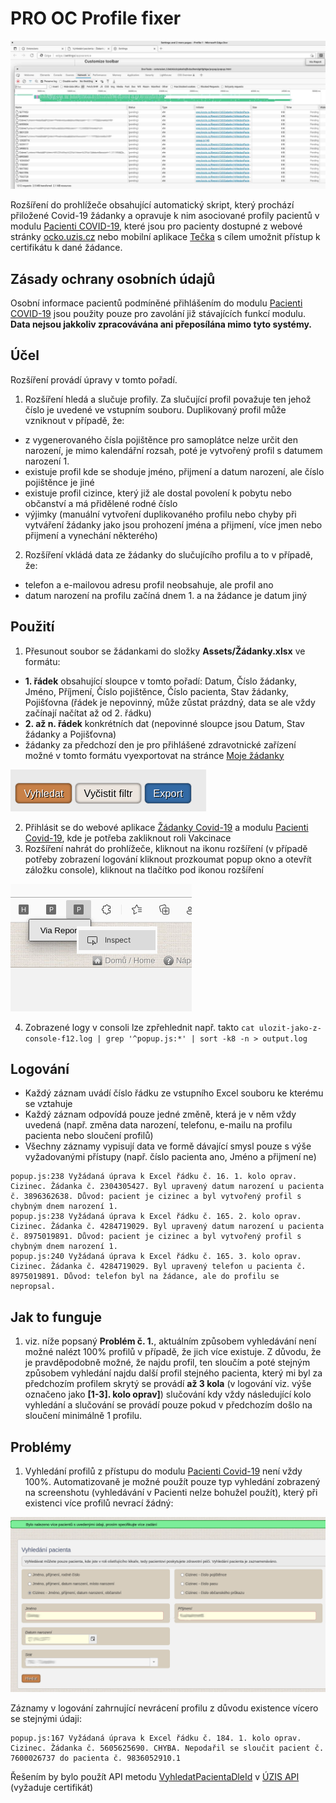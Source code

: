 # PRO OC Profile fixer

![Preview](preview/nahled.jpg)

Rozšíření do prohlížeče obsahující automatický skript, který prochází přiložené Covid-19 žádanky a opravuje k nim asociované profily pacientů v modulu [Pacienti COVID-19](https://ereg.ksrzis.cz/Registr/CUDZadanky/VyhledaniPacienta), které jsou pro pacienty dostupné z webové stránky [ocko.uzis.cz](https://ocko.uzis.cz) nebo mobilní aplikace [Tečka](https://ockodoc.mzcr.cz/napoveda/tecka/cz/) s cílem umožnit přístup k certifikátu k dané žádance.

## Zásady ochrany osobních údajů

Osobní informace pacientů podmíněné přihlášením do modulu [Pacienti COVID-19](https://ereg.ksrzis.cz/Registr/CUDZadanky/VyhledaniPacienta) jsou použity pouze pro zavolání již stávajících funkcí modulu. **Data nejsou jakkoliv zpracovávána ani přeposílána mimo tyto systémy.**

## Účel

Rozšíření provádí úpravy v tomto pořadí.

1. Rozšíření hledá a slučuje profily. Za slučující profil považuje ten jehož číslo je uvedené ve vstupním souboru. Duplikovaný profil může vzniknout v případě, že:
- z vygenerovaného čísla pojištěnce pro samoplátce nelze určit den narození, je mimo kalendářní rozsah, poté je vytvořený profil s datumem narození 1.
- existuje profil kde se shoduje jméno, přijmení a datum narození, ale číslo pojištěnce je jiné
- existuje profil cizince, který již ale dostal povolení k pobytu nebo občanství a má přidělené rodné číslo
- výjimky (manuální vytvoření duplikovaného profilu nebo chyby při vytváření žádanky jako jsou prohození jména a přijmení, více jmen nebo přijmení a vynechání některého)

2. Rozšíření vkládá data ze žádanky do slučujícího profilu a to v případě, že:
- telefon a e-mailovou adresu profil neobsahuje, ale profil ano
- datum narození na profilu začíná dnem 1. a na žádance je datum jiný

## Použití

1. Přesunout soubor se žádankami do složky **Assets/Žádanky.xlsx** ve formátu:
- **1. řádek** obsahující sloupce v tomto pořadí: Datum, Číslo žádanky, Jméno, Příjmení, Číslo pojištěnce, Číslo pacienta, Stav žádanky, Pojišťovna (řádek je nepovinný, může zůstat prázdný, data se ale vždy začínají načítat až od 2. řádku)
- **2. až n. řádek** konkrétních dat (nepovinné sloupce jsou Datum, Stav žádanky a Pojišťovna) 
- žádanky za předchozí den je pro přihlášené zdravotnické zařízení možné v tomto formátu vyexportovat na stránce [Moje žádanky](https://ereg.ksrzis.cz/Registr/CUDZadanky/MojeZadanky)

![Preview](preview/export.png)

2. Přihlásit se do webové aplikace [Žádanky Covid-19](https://eregpublicsecure.ksrzis.cz/Registr/CUD/Overeni/Prihlaseni) a modulu [Pacienti Covid-19](https://eregotp.ksrzis.cz/), kde je potřeba zakliknout roli Vakcinace
3. Rozšíření nahrát do prohlížeče, kliknout na ikonu rozšíření (v případě potřeby zobrazení logování kliknout prozkoumat popup okno a otevřít záložku console),  kliknout na tlačítko pod ikonou rozšíření

![Preview](preview/tlacitko_spusteni.png)

4. Zobrazené logy v consoli lze zpřehlednit např. takto `cat ulozit-jako-z-console-f12.log | grep '^popup.js:*' | sort -k8 -n > output.log`

## Logování

- Každý záznam uvádí číslo řádku ze vstupního Excel souboru ke kterému se vztahuje
- Každý záznam odpovídá pouze jedné změně, která je v něm vždy uvedená (např. změna data narození, telefonu, e-mailu na profilu pacienta nebo sloučení profilů)
- Všechny záznamy vypisují data ve formě dávající smysl pouze s výše vyžadovanými přístupy (např. číslo pacienta ano, Jméno a přijmení ne)

```
popup.js:238 Vyžádaná úprava k Excel řádku č. 16. 1. kolo oprav. Cizinec. Žádanka č. 2304305427. Byl upravený datum narození u pacienta č. 3896362638. Důvod: pacient je cizinec a byl vytvořený profil s chybným dnem narození 1.
popup.js:238 Vyžádaná úprava k Excel řádku č. 165. 2. kolo oprav. Cizinec. Žádanka č. 4284719029. Byl upravený datum narození u pacienta č. 8975019891. Důvod: pacient je cizinec a byl vytvořený profil s chybným dnem narození 1.
popup.js:240 Vyžádaná úprava k Excel řádku č. 165. 3. kolo oprav. Cizinec. Žádanka č. 4284719029. Byl upravený telefon u pacienta č. 8975019891. Důvod: telefon byl na žádance, ale do profilu se nepropsal.
```
## Jak to funguje

1. viz. níže popsaný **Problém č. 1.**, aktuálním způsobem vyhledávání není možné nalézt 100% profilů v případě, že jich více existuje. Z důvodu, že je pravděpodobně možné, že najdu profil, ten sloučím a poté stejným způsobem vyhledání najdu další profil stejného pacienta, který mi byl za předchozím profilem skrytý se provádí **až 3 kola** (v logování viz. výše označeno jako **[1-3]. kolo oprav]**) slučování kdy vždy následující kolo vyhledání a slučování se provádí pouze pokud v předchozím došlo na sloučení minimálně 1 profilu.

## Problémy

1. Vyhledání profilů z přístupu do modulu [Pacienti Covid-19](https://eregotp.ksrzis.cz/) není vždy 100%. Automatizovaně je možné použít pouze typ vyhledání zobrazený na screenshotu (vyhledávání v Pacienti nelze bohužel použít), který při existenci více profilů nevrací žádný:

![Preview](/preview/bylo_nalezeno_vice_pacientu.png)

Záznamy v logování zahrnující nevrácení profilu z důvodu existence vícero se stejnými údaji:

```
popup.js:167 Vyžádaná úprava k Excel řádku č. 184. 1. kolo oprav. Cizinec. Žádanka č. 5605625690. CHYBA. Nepodařil se sloučit pacient č. 7600026737 do pacienta č. 9836052910.1
```

Řešením by bylo použít API metodu [VyhledatPacientaDleId](/api/v1/pacienti/VyhledatPacientaDleId/{id}) v [ÚZIS API](https://apidoc.uzis.cz/index.html) (vyžaduje certifikát)
